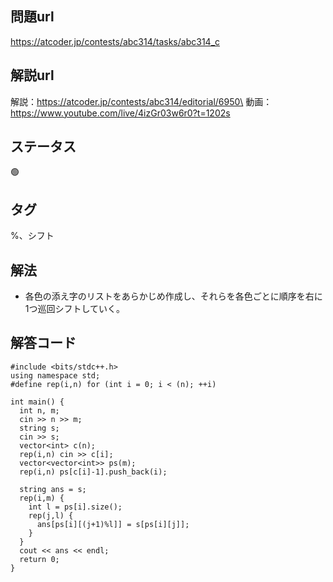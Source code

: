 ## 問題url
https://atcoder.jp/contests/abc314/tasks/abc314_c

## 解説url
解説：https://atcoder.jp/contests/abc314/editorial/6950\
動画：https://www.youtube.com/live/4izGr03w6r0?t=1202s

## ステータス
🟢

## タグ
%、シフト

## 解法
- 各色の添え字のリストをあらかじめ作成し、それらを各色ごとに順序を右に1つ巡回シフトしていく。

## 解答コード
```
#include <bits/stdc++.h>
using namespace std;
#define rep(i,n) for (int i = 0; i < (n); ++i)

int main() {
  int n, m;
  cin >> n >> m;
  string s;
  cin >> s;
  vector<int> c(n);
  rep(i,n) cin >> c[i];
  vector<vector<int>> ps(m);
  rep(i,n) ps[c[i]-1].push_back(i);

  string ans = s;
  rep(i,m) {
    int l = ps[i].size();
    rep(j,l) {
      ans[ps[i][(j+1)%l]] = s[ps[i][j]];
    }
  }
  cout << ans << endl;
  return 0;
}
```